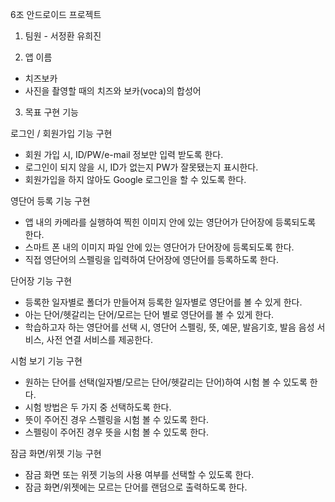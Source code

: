 6조 안드로이드 프로젝트

1. 팀원 - 서정환 유희진

2. 앱 이름
- 치즈보카
- 사진을 촬영할 때의 치즈와 보카(voca)의 합성어

3. 목표 구현 기능

  로그인 / 회원가입 기능 구현
  - 회원 가입 시, ID/PW/e-mail 정보만 입력 받도록 한다.
  - 로그인이 되지 않을 시, ID가 없는지 PW가 잘못됐는지 표시한다.
  - 회원가입을 하지 않아도 Google 로그인을 할 수 있도록 한다.

  영단어 등록 기능 구현
  - 앱 내의 카메라를 실행하여 찍힌 이미지 안에 있는 영단어가 단어장에 등록되도록 한다.
  - 스마트 폰 내의 이미지 파일 안에 있는 영단어가 단어장에 등록되도록 한다.
  - 직접 영단어의 스펠링을 입력하여 단어장에 영단어를 등록하도록 한다.

  단어장 기능 구현
  - 등록한 일자별로 폴더가 만들어져 등록한 일자별로 영단어를 볼 수 있게 한다.
  - 아는 단어/헷갈리는 단어/모르는 단어 별로 영단어를 볼 수 있게 한다.
  - 학습하고자 하는 영단어를 선택 시, 영단어 스펠링, 뜻, 예문, 발음기호, 발음 음성 서비스, 사전 연결 서비스를 제공한다.

  시험 보기 기능 구현
  - 원하는 단어를 선택(일자별/모르는 단어/헷갈리는 단어)하여 시험 볼 수 있도록 한다.
  - 시험 방법은 두 가지 중 선택하도록 한다.
  - 뜻이 주어진 경우 스펠링을 시험 볼 수 있도록 한다.
  - 스펠링이 주어진 경우 뜻을 시험 볼 수 있도록 한다.

  잠금 화면/위젯 기능 구현
  - 잠금 화면 또는 위젯 기능의 사용 여부를 선택할 수 있도록 한다.
  - 잠금 화면/위젯에는 모르는 단어를 랜덤으로 출력하도록 한다.

